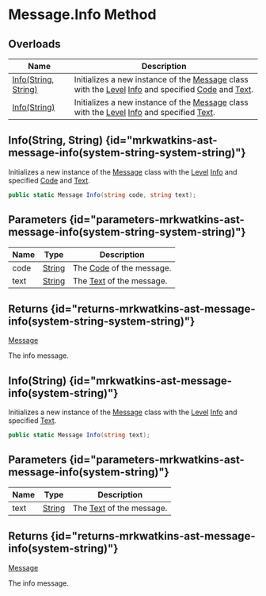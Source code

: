# Message.Info Method
## Overloads

| Name | Description |
| ---- | ----------- |
| [Info(String, String)](MrKWatkins.Ast.Message.Info.md#mrkwatkins-ast-message-info(system-string-system-string)) | Initializes a new instance of the [Message](MrKWatkins.Ast.Message.md) class with the [Level](MrKWatkins.Ast.Message.Level.md) [Info](MrKWatkins.Ast.MessageLevel.md#fields) and specified [Code](MrKWatkins.Ast.Message.Code.md) and [Text](MrKWatkins.Ast.Message.Text.md). |
| [Info(String)](MrKWatkins.Ast.Message.Info.md#mrkwatkins-ast-message-info(system-string)) | Initializes a new instance of the [Message](MrKWatkins.Ast.Message.md) class with the [Level](MrKWatkins.Ast.Message.Level.md) [Info](MrKWatkins.Ast.MessageLevel.md#fields) and specified [Text](MrKWatkins.Ast.Message.Text.md). |

## Info(String, String) {id="mrkwatkins-ast-message-info(system-string-system-string)"}

Initializes a new instance of the [Message](MrKWatkins.Ast.Message.md) class with the [Level](MrKWatkins.Ast.Message.Level.md) [Info](MrKWatkins.Ast.MessageLevel.md#fields) and specified [Code](MrKWatkins.Ast.Message.Code.md) and [Text](MrKWatkins.Ast.Message.Text.md).

```c#
public static Message Info(string code, string text);
```

## Parameters {id="parameters-mrkwatkins-ast-message-info(system-string-system-string)"}

| Name | Type | Description |
| ---- | ---- | ----------- |
| code | [String](https://learn.microsoft.com/en-gb/dotnet/api/System.String) | The [Code](MrKWatkins.Ast.Message.Code.md) of the message. |
| text | [String](https://learn.microsoft.com/en-gb/dotnet/api/System.String) | The [Text](MrKWatkins.Ast.Message.Text.md) of the message. |

## Returns {id="returns-mrkwatkins-ast-message-info(system-string-system-string)"}

[Message](MrKWatkins.Ast.Message.md)

The info message.
## Info(String) {id="mrkwatkins-ast-message-info(system-string)"}

Initializes a new instance of the [Message](MrKWatkins.Ast.Message.md) class with the [Level](MrKWatkins.Ast.Message.Level.md) [Info](MrKWatkins.Ast.MessageLevel.md#fields) and specified [Text](MrKWatkins.Ast.Message.Text.md).

```c#
public static Message Info(string text);
```

## Parameters {id="parameters-mrkwatkins-ast-message-info(system-string)"}

| Name | Type | Description |
| ---- | ---- | ----------- |
| text | [String](https://learn.microsoft.com/en-gb/dotnet/api/System.String) | The [Text](MrKWatkins.Ast.Message.Text.md) of the message. |

## Returns {id="returns-mrkwatkins-ast-message-info(system-string)"}

[Message](MrKWatkins.Ast.Message.md)

The info message.
